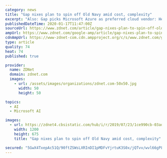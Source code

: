 ```yaml
---
category: news
title: "Gap nixes plan to spin off Old Navy amid cost, complexity"
excerpt: "Also: Gap picks Microsoft Azure as preferred cloud vendor: Here's a look at the digital transformation ... Either way, Gap will have a laundry list of projects including: Data analytics and data science infrastructure. Machine learning efforts to improve marketing and supply chain. Customer targeting. Executing a mobile-first strategy."
publishedDateTime: 2020-01-17T11:47:00Z
sourceUrl: https://www.zdnet.com/article/gap-nixes-plan-to-spin-off-old-navy-amid-cost-complexity/
ampUrl: https://www.zdnet.com/google-amp/article/gap-nixes-plan-to-spin-off-old-navy-amid-cost-complexity/
cdnAmpUrl: https://www-zdnet-com.cdn.ampproject.org/c/s/www.zdnet.com/google-amp/article/gap-nixes-plan-to-spin-off-old-navy-amid-cost-complexity/
type: article
quality: 74
heat: 74
published: true

provider:
  name: ZDNet
  domain: zdnet.com
  images:
    - url: /assets/images/organizations/zdnet.com-50x50.jpg
      width: 50
      height: 50

topics:
  - AI
  - Microsoft AI

images:
  - url: https://zdnet4.cbsistatic.com/hub/i/r/2019/07/23/1ce990cb-03ad-4814-af69-e4abc58ddfcc/thumbnail/1200x675/f3e8f8bcd73481326d927b2638178e1c/thumb.jpg
    width: 1200
    height: 675
    title: "Gap nixes plan to spin off Old Navy amid cost, complexity"

secured: "5GwX4TxepAc51Q/90ftZSWsLXRInDI1pMDFvYjrtuK3S0x/jQTvv/wvl66gPLuSM3roc6zoFSg/tXbyJWq65B65fmCwsnPPNGMijj3lgcxTk4M5KPhm4P6IGNLBHRvfxHmTIwJSzJxva9w2o2AMjYxOP/qUpVrX7qDiw8/kdzhkLyZlC7LnuuOFz+FIZ/Nx3GKQ4/NJ76h90tK0vI8ORFKLQlevmhFLsUdk1Jo5akEdBCR62gcZ8PBoFbl7eT2vFN9GqAVVv9UxbQIExsWubAVvVIrS5rn8ktkTmG2mZ5+fMr0vM10H+fg/L4Vy1KdND9Fb4KxAleErH9Id6nw7NyhIYnCRWnQX8EorN5SNLKGvv3L4ZhhJ8BzPQoP3n5oQc1mcI6qm0MTn5sH956PIksvSUSLcjQm/2HyblSa8gndvtfkPQQen4spxiOBDwSNVMCB0hCPwct2nk53AOd2kAlQ==;9Lx/gRCVs92CV86ydJEIUw=="
---
```


